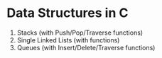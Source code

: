 # Data Structures in C
1. Stacks (with Push/Pop/Traverse functions)
2. Single Linked Lists (with functions) 
3. Queues (with Insert/Delete/Traverse functions)
